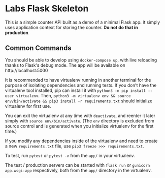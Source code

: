 # Labs Flask Skeleton

This is a simple counter API built as a demo of a minimal Flask app. It simply uses application context for storing the counter. __Do not do that in production__.

## Common Commands

You should be able to develop using `docker-compose up`, with live reloading thanks to Flask's debug mode. The app will be available on http://localhost:5000

It is recommended to have virtualenv running in another terminal for the purpose of isolating dependencies and running tests. If you don't have the virtualenv tool installed, pip can install it with `python3 -m pip install --user virtualenv`. Then, `python3 -m virtualenv env && source env/bin/activate && pip3 install -r requirements.txt` should initialize virtualenv for first use.

You can exit the virtualenv at any time with `deactivate`, and reenter it later simply with `source env/bin/activate`. (The `env` directory is excluded from source control and is generated when you initialize virtualenv for the first time.)

If you modify any dependencies inside of the virtualenv and need to create a new `requirements.txt` file, use `pip3 freeze >>> requirements.txt`.

To test, run `pytest` or `pytest -v` from the `app/` in your virtualenv.

The test / production servers can be started with `flask run` or `gunicorn app.wsgi:app` respectively, both from the `app/` directory in the virtualenv.
